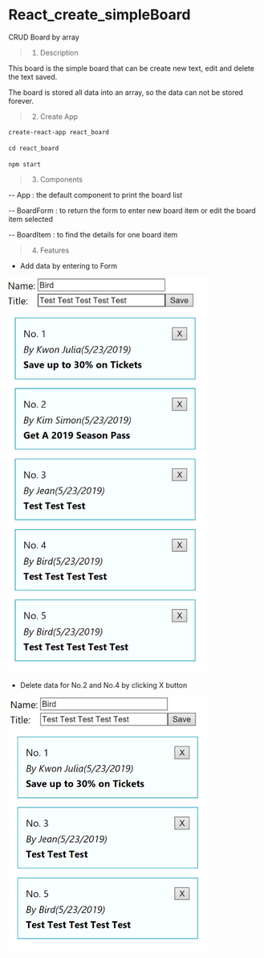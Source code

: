 # React_create_simpleBoard

CRUD Board by array

> 1. Description

This board is the simple board that can be create new text, edit and delete the text saved.

The board is stored all data into an array, so the data can not be stored forever.  


> 2. Create App

    create-react-app react_board
    
    cd react_board
    
    npm start
    
> 3. Components 
  
  -- App : the default component to print the board list
  
  -- BoardForm : to return the form to enter new board item or edit the board item selected
  
  -- BoardItem : to find the details for one board item 
  
> 4. Features

- Add data by entering to Form

<img src="img/boardListAdd.PNG" width="400px">


- Delete data for No.2 and No.4 by clicking X button
 
 <img src="img/boardListDelete.PNG" width="400px">
